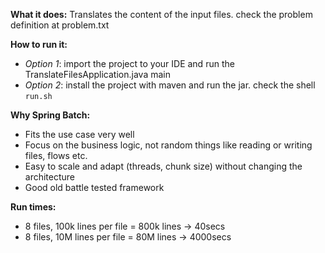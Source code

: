 **What it does:**
Translates the content of the input files. check the problem definition at problem.txt

**How to run it:**

- _Option 1_: import the project to your IDE and run the TranslateFilesApplication.java main
- _Option 2_: install the project with maven and run the jar. check the shell `run.sh`

**Why Spring Batch:**

- Fits the use case very well
- Focus on the business logic, not random things like reading or writing files, flows etc.
- Easy to scale and adapt (threads, chunk size) without changing the architecture
- Good old battle tested framework

**Run times:**

- 8 files, 100k lines per file = 800k lines -> 40secs
- 8 files, 10M lines per file = 80M lines -> 4000secs